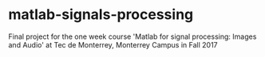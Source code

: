 # matlab-signals-processing
 Final project for the one week course 'Matlab for signal processing: Images and Audio' at Tec de Monterrey, Monterrey Campus in Fall 2017
